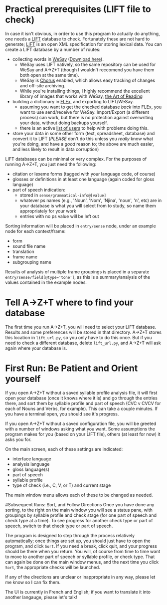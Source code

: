 # Practical prerequisites (LIFT file to check)
In case it isn't obvious, in order to use this program to actually do anything, one needs a [LIFT](https://code.google.com/archive/p/lift-standard/) database to check. Fortunately these are not hard to generate; [LIFT](https://code.google.com/archive/p/lift-standard/) is an open XML specification for storing lexical data. You can create a LIFT database by a number of routes:
- collecting words in [WeSay](https://software.sil.org/wesay/) ([Download here](https://software.sil.org/wesay/download/)).
  - WeSay uses LIFT natively, so the same repository can be used for WeSay and A→Z+T (though I wouldn't reccomend you have them both open at the same time).
  - WeSay is [Chorus](https://software.sil.org/chorushub/) enabled, which allows easy tracking of changes and off-site archiving.
  - While you're installing things, I highly recommend the excellent library of images that works with WeSay, [the Art of Reading](https://bloomlibrary.org/artofreading)
- building a dictionary in [FLEx](https://software.sil.org/fieldworks/), and exporting to LIFT/WeSay.
  - assuming you want to get the checked database *back* into FLEx, you want to use send/receive for WeSay. Import/Export (a different process) can work, but there is no protection against overwriting your data, without doing backups yourself.
  - there is an active [list of users](https://groups.google.com/g/flex-list) to help with problems doing this.
- store your data in some other form (text, spreadsheet, database) and convert it to LIFT (*PLEASE* don't do this unless you *really* know what you're doing, and have a *good* reason to; the above are much easier, and less likely to result in data corruption)

LIFT databases can be minimal or very complex. For the purposes of running A→Z+T, you just need the following:
- citation or lexeme forms (tagged with your language code, of course)
- glosses or definitions in at least one language (again coded for gloss language)
- part of speech indication:
  - stored in `sense/grammatical-info@[value]`
  - whatever ps names (e.g., 'Noun', 'Nom', 'Njina', 'noun', 'n', etc) are in your database is what you will select from to study, so name them appropriately for your work
  - entries with no ps value will be left out

Sorting information will be placed in `entry/sense` node, under an example node for each context/frame:
- form
- sound file name
- translation
- frame name
- subgrouping name

Results of analysis of multiple frame groupings is placed in a separate `entry/sense/field[@type='tone']`, as this is a summary/analysis of the values contained in the example nodes.

# Tell A→Z+T where to find your database
The first time you run A→Z+T, you will need to select your LIFT database. Results and some preferences will be stored in that directory.
A→Z+T stores this location in `lift_url.py`, so you only have to do this once. But if you need to check a different database, delete `lift_url.py`, and A→Z+T will ask again where your database is.

# First Run: Be Patient and Orient yourself
If you open A→Z+T without a saved syllable profile analysis file, it will first open your database (once it knows where it is) and go through the entries there, and sort them by syllable profile and part of speech (CVC v CVCV for each of Nouns and Verbs, for example). This can take a couple minutes. If you have a terminal open, you should see it's progress.

If you open A→Z+T without a saved configuration file, you will be greeted with a number of windows asking what you want. Some assumptions the program makes for you (based on your LIFT file), others (at least for now) it asks you for.

On the main screen, each of these settings are indicated:
 - interface language
 - analysis language
 - gloss language(s)
 - part of speech
 - syllable profile
 - type of check (i.e., C, V, or T) and current stage

The main window menu allows each of these to be changed as needed.

#Subsequent Runs: Sort, and Follow Directions
Once you have done any sorting, to the right on the main window you will see a status pane, with groupings by syllable profile and check stage (for one part of speech and check type at a time). To see progress for another check type or part of speech, switch to that check type or part of speech.

The program is designed to step through the process relatively automatically; once things are set up, you should just have to open the program, and click `Sort`. If you need a break, click quit, and your progress should be there when you return.
You will, of course from time to time want to move to another part of speech or syllable profile, or check type. That can again be done on the main window menus, and the next time you click `Sort`, the appropriate checks will be launched.

If any of the directions are unclear or inappropriate in any way, please let me know so I can fix them.

The UI is currently in French and English; if you want to translate it into another langauge, please let's talk!
